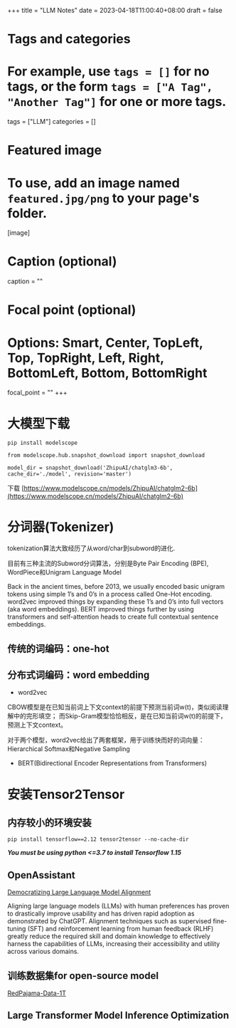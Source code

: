 +++
title = "LLM Notes"
date = 2023-04-18T11:00:40+08:00
draft = false

# Tags and categories
# For example, use `tags = []` for no tags, or the form `tags = ["A Tag", "Another Tag"]` for one or more tags.
tags = ["LLM"]
categories = []

# Featured image
# To use, add an image named `featured.jpg/png` to your page's folder. 
[image]
  # Caption (optional)
  caption = ""

  # Focal point (optional)
  # Options: Smart, Center, TopLeft, Top, TopRight, Left, Right, BottomLeft, Bottom, BottomRight
  focal_point = ""
+++


# 大模型下载

```
pip install modelscope

from modelscope.hub.snapshot_download import snapshot_download

model_dir = snapshot_download('ZhipuAI/chatglm3-6b', cache_dir='./model', revision='master')
```

下载
[https://www.modelscope.cn/models/ZhipuAI/chatglm2-6b](https://www.modelscope.cn/models/ZhipuAI/chatglm2-6b)

# 分词器(Tokenizer)

tokenization算法大致经历了从word/char到subword的进化.

目前有三种主流的Subword分词算法，分别是Byte Pair Encoding (BPE), WordPiece和Unigram Language Model


Back in the ancient times, before 2013, we usually encoded basic unigram tokens using simple 1’s and 0’s in a process called One-Hot encoding. word2vec improved things by expanding these 1’s and 0’s into full vectors (aka word embeddings). BERT improved things further by using transformers and self-attention heads to create full contextual sentence embeddings.

## 传统的词编码：one-hot
## 分布式词编码：word embedding

- word2vec

CBOW模型是在已知当前词上下文context的前提下预测当前词w(t)，类似阅读理解中的完形填空；
而Skip-Gram模型恰恰相反，是在已知当前词w(t)的前提下，预测上下文context。

对于两个模型，word2vec给出了两套框架，用于训练快而好的词向量：
Hierarchical Softmax和Negative Sampling

- BERT(Bidirectional Encoder Representations from Transformers)




# 安装Tensor2Tensor

## 内存较小的环境安装

```
pip install tensorflow==2.12 tensor2tensor --no-cache-dir
```


***You must be using python <=3.7 to install Tensorflow 1.15***

## 	OpenAssistant 

[Democratizing Large Language Model Alignment](https://www.ykilcher.com/OA_Paper_2023_04_15.pdf)

Aligning large language models (LLMs) with human preferences has proven to drastically improve usability and has driven rapid adoption as demonstrated by ChatGPT. Alignment techniques such as supervised fine-tuning (SFT) and reinforcement learning from human feedback (RLHF) greatly reduce the required skill and domain knowledge to effectively harness the capabilities of LLMs, increasing their accessibility and utility across various domains.



## 训练数据集for open-source model


[RedPajama-Data-1T](https://huggingface.co/datasets/togethercomputer/RedPajama-Data-1T)



## Large Transformer Model Inference Optimization

